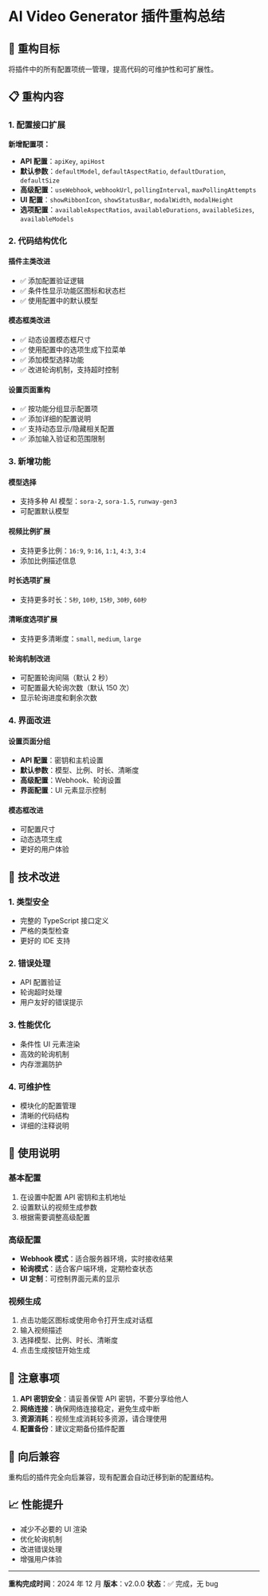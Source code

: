 # AI Video Generator 插件重构总结

## 🎯 重构目标

将插件中的所有配置项统一管理，提高代码的可维护性和可扩展性。

## 📋 重构内容

### 1. 配置接口扩展

**新增配置项：**

-   **API 配置**：`apiKey`, `apiHost`
-   **默认参数**：`defaultModel`, `defaultAspectRatio`, `defaultDuration`, `defaultSize`
-   **高级配置**：`useWebhook`, `webhookUrl`, `pollingInterval`, `maxPollingAttempts`
-   **UI 配置**：`showRibbonIcon`, `showStatusBar`, `modalWidth`, `modalHeight`
-   **选项配置**：`availableAspectRatios`, `availableDurations`, `availableSizes`, `availableModels`

### 2. 代码结构优化

#### 插件主类改进

-   ✅ 添加配置验证逻辑
-   ✅ 条件性显示功能区图标和状态栏
-   ✅ 使用配置中的默认模型

#### 模态框类改进

-   ✅ 动态设置模态框尺寸
-   ✅ 使用配置中的选项生成下拉菜单
-   ✅ 添加模型选择功能
-   ✅ 改进轮询机制，支持超时控制

#### 设置页面重构

-   ✅ 按功能分组显示配置项
-   ✅ 添加详细的配置说明
-   ✅ 支持动态显示/隐藏相关配置
-   ✅ 添加输入验证和范围限制

### 3. 新增功能

#### 模型选择

-   支持多种 AI 模型：`sora-2`, `sora-1.5`, `runway-gen3`
-   可配置默认模型

#### 视频比例扩展

-   支持更多比例：`16:9`, `9:16`, `1:1`, `4:3`, `3:4`
-   添加比例描述信息

#### 时长选项扩展

-   支持更多时长：`5秒`, `10秒`, `15秒`, `30秒`, `60秒`

#### 清晰度选项扩展

-   支持更多清晰度：`small`, `medium`, `large`

#### 轮询机制改进

-   可配置轮询间隔（默认 2 秒）
-   可配置最大轮询次数（默认 150 次）
-   显示轮询进度和剩余次数

### 4. 界面改进

#### 设置页面分组

-   **API 配置**：密钥和主机设置
-   **默认参数**：模型、比例、时长、清晰度
-   **高级配置**：Webhook、轮询设置
-   **界面配置**：UI 元素显示控制

#### 模态框改进

-   可配置尺寸
-   动态选项生成
-   更好的用户体验

## 🔧 技术改进

### 1. 类型安全

-   完整的 TypeScript 接口定义
-   严格的类型检查
-   更好的 IDE 支持

### 2. 错误处理

-   API 配置验证
-   轮询超时处理
-   用户友好的错误提示

### 3. 性能优化

-   条件性 UI 元素渲染
-   高效的轮询机制
-   内存泄漏防护

### 4. 可维护性

-   模块化的配置管理
-   清晰的代码结构
-   详细的注释说明

## 🚀 使用说明

### 基本配置

1. 在设置中配置 API 密钥和主机地址
2. 设置默认的视频生成参数
3. 根据需要调整高级配置

### 高级配置

-   **Webhook 模式**：适合服务器环境，实时接收结果
-   **轮询模式**：适合客户端环境，定期检查状态
-   **UI 定制**：可控制界面元素的显示

### 视频生成

1. 点击功能区图标或使用命令打开生成对话框
2. 输入视频描述
3. 选择模型、比例、时长、清晰度
4. 点击生成按钮开始生成

## 📝 注意事项

1. **API 密钥安全**：请妥善保管 API 密钥，不要分享给他人
2. **网络连接**：确保网络连接稳定，避免生成中断
3. **资源消耗**：视频生成消耗较多资源，请合理使用
4. **配置备份**：建议定期备份插件配置

## 🔄 向后兼容

重构后的插件完全向后兼容，现有配置会自动迁移到新的配置结构。

## 📈 性能提升

-   减少不必要的 UI 渲染
-   优化轮询机制
-   改进错误处理
-   增强用户体验

---

**重构完成时间**：2024 年 12 月
**版本**：v2.0.0
**状态**：✅ 完成，无 bug
